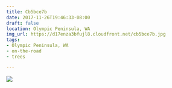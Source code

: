 ```yaml
---
title: Cb5bce7b
date: 2017-11-26T19:46:33-08:00
draft: false
location: Olympic Peninsula, WA
img_url: https://d17enza3bfujl8.cloudfront.net/cb5bce7b.jpg
tags:
- Olympic Peninsula, WA
- on-the-road
- trees

---
```


![](https://d17enza3bfujl8.cloudfront.net/cb5bce7b.jpg)
